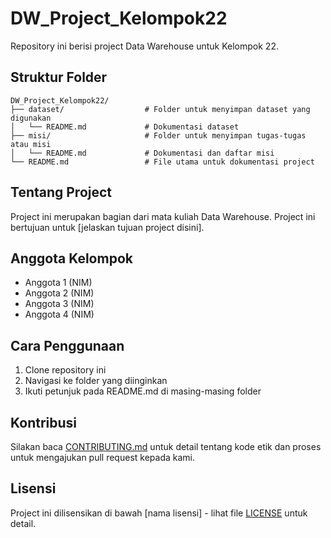 # DW_Project_Kelompok22

Repository ini berisi project Data Warehouse untuk Kelompok 22.

## Struktur Folder

```
DW_Project_Kelompok22/
├── dataset/                  # Folder untuk menyimpan dataset yang digunakan
│   └── README.md             # Dokumentasi dataset
├── misi/                     # Folder untuk menyimpan tugas-tugas atau misi
│   └── README.md             # Dokumentasi dan daftar misi
└── README.md                 # File utama untuk dokumentasi project
```

## Tentang Project

Project ini merupakan bagian dari mata kuliah Data Warehouse. Project ini bertujuan untuk [jelaskan tujuan project disini].

## Anggota Kelompok

- Anggota 1 (NIM)
- Anggota 2 (NIM)
- Anggota 3 (NIM)
- Anggota 4 (NIM)

## Cara Penggunaan

1. Clone repository ini
2. Navigasi ke folder yang diinginkan
3. Ikuti petunjuk pada README.md di masing-masing folder

## Kontribusi

Silakan baca [CONTRIBUTING.md](CONTRIBUTING.md) untuk detail tentang kode etik dan proses untuk mengajukan pull request kepada kami.

## Lisensi

Project ini dilisensikan di bawah [nama lisensi] - lihat file [LICENSE](LICENSE) untuk detail.